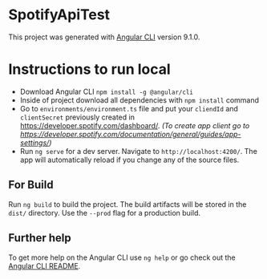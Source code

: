 # SpotifyApiTest

This project was generated with [Angular CLI](https://github.com/angular/angular-cli) version 9.1.0.

# Instructions to run local
- Download Angular CLI `npm install -g @angular/cli`
- Inside of project download all dependencies with `npm install` command
- Go to `environments/environment.ts` file and put your `cliendId` and `clientSecret` previously created in https://developer.spotify.com/dashboard/. *(To create app client go to https://developer.spotify.com/documentation/general/guides/app-settings/)*
- Run `ng serve` for a dev server. Navigate to `http://localhost:4200/`. The app will automatically reload if you change any of the source files.

## For Build

Run `ng build` to build the project. The build artifacts will be stored in the `dist/` directory. Use the `--prod` flag for a production build.

## Further help

To get more help on the Angular CLI use `ng help` or go check out the [Angular CLI README](https://github.com/angular/angular-cli/blob/master/README.md).